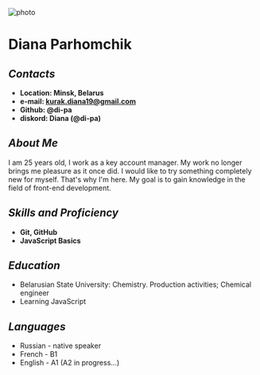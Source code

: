 ![photo](https://sun9-1.userapi.com/impf/c639519/v639519106/3162d/lf38tKeOKz0.jpg?size=960x960&quality=96&sign=94a21666b7357ce4cb15ffbd8ba713e8&type=album)

# **Diana Parhomchik**

## *Contacts*
* **Location: Minsk, Belarus**
* **e-mail: kurak.diana19@gmail.com**
* **Github: @di-pa**
* **diskord: Diana (@di-pa)**


## *About Me*
I am 25 years old, I work as a key account manager. My work no longer brings me pleasure as it once did. I would like to try something completely new for myself. That's why I'm here. My goal is to gain knowledge in the field of front-end development.

## *Skills and Proficiency*
* **Git, GitHub**
* **JavaScript Basics**

## *Education*
* Belarusian State University: Chemistry. Production activities; Chemical engineer
* Learning JavaScript

## *Languages*
- Russian - native speaker
- French - B1
- English - A1 (A2 in progress...)

